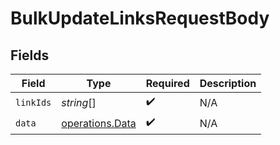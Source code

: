 # BulkUpdateLinksRequestBody


## Fields

| Field                                              | Type                                               | Required                                           | Description                                        |
| -------------------------------------------------- | -------------------------------------------------- | -------------------------------------------------- | -------------------------------------------------- |
| `linkIds`                                          | *string*[]                                         | :heavy_check_mark:                                 | N/A                                                |
| `data`                                             | [operations.Data](../../models/operations/data.md) | :heavy_check_mark:                                 | N/A                                                |